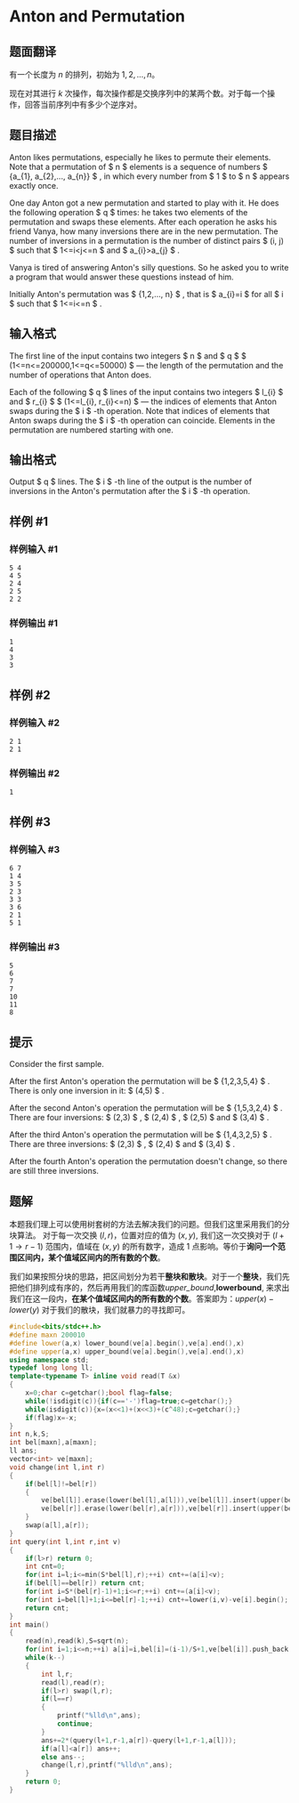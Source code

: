 # Anton and Permutation

## 题面翻译

有一个长度为 $n$ 的排列，初始为 $1,2,\dots,n$。

现在对其进行 $k$ 次操作，每次操作都是交换序列中的某两个数。对于每一个操作，回答当前序列中有多少个逆序对。

## 题目描述

Anton likes permutations, especially he likes to permute their elements. Note that a permutation of $ n $ elements is a sequence of numbers $ {a_{1}, a_{2},..., a_{n}} $ , in which every number from $ 1 $ to $ n $ appears exactly once.

One day Anton got a new permutation and started to play with it. He does the following operation $ q $ times: he takes two elements of the permutation and swaps these elements. After each operation he asks his friend Vanya, how many inversions there are in the new permutation. The number of inversions in a permutation is the number of distinct pairs $ (i, j) $ such that $ 1<=i<j<=n $ and $ a_{i}>a_{j} $ .

Vanya is tired of answering Anton's silly questions. So he asked you to write a program that would answer these questions instead of him.

Initially Anton's permutation was $ {1,2,..., n} $ , that is $ a_{i}=i $ for all $ i $ such that $ 1<=i<=n $ .

## 输入格式

The first line of the input contains two integers $ n $ and $ q $ $ (1<=n<=200000,1<=q<=50000) $ — the length of the permutation and the number of operations that Anton does.

Each of the following $ q $ lines of the input contains two integers $ l_{i} $ and $ r_{i} $ $ (1<=l_{i}, r_{i}<=n) $ — the indices of elements that Anton swaps during the $ i $ -th operation. Note that indices of elements that Anton swaps during the $ i $ -th operation can coincide. Elements in the permutation are numbered starting with one.

## 输出格式

Output $ q $ lines. The $ i $ -th line of the output is the number of inversions in the Anton's permutation after the $ i $ -th operation.

## 样例 #1

### 样例输入 #1

```
5 4
4 5
2 4
2 5
2 2
```

### 样例输出 #1

```
1
4
3
3
```

## 样例 #2

### 样例输入 #2

```
2 1
2 1
```

### 样例输出 #2

```
1
```

## 样例 #3

### 样例输入 #3

```
6 7
1 4
3 5
2 3
3 3
3 6
2 1
5 1
```

### 样例输出 #3

```
5
6
7
7
10
11
8
```

## 提示

Consider the first sample.

After the first Anton's operation the permutation will be $ {1,2,3,5,4} $ . There is only one inversion in it: $ (4,5) $ .

After the second Anton's operation the permutation will be $ {1,5,3,2,4} $ . There are four inversions: $ (2,3) $ , $ (2,4) $ , $ (2,5) $ and $ (3,4) $ .

After the third Anton's operation the permutation will be $ {1,4,3,2,5} $ . There are three inversions: $ (2,3) $ , $ (2,4) $ and $ (3,4) $ .

After the fourth Anton's operation the permutation doesn't change, so there are still three inversions.

## 题解
本题我们理上可以使用树套树的方法去解决我们的问题。但我们这里采用我们的分块算法。
对于每一次交换 $(l,r)$，位置对应的值为 $(x,y)$, 我们这一次交换对于 $(l+1 \to r-1)$ 范围内，值域在 $(x,y)$ 的所有数字，造成 1 点影响。等价于**询问一个范围区间内，某个值域区间内的所有数的个数**。

我们如果按照分块的思路，把区间划分为若干**整块和散块**。对于一个**整块**，我们先把他们排列成有序的，然后再用我们的库函数*upper_bound*,**lowerbound**, 来求出我们在这一段内，**在某个值域区间内的所有数的个数**。答案即为：$upper(x)-lower(y)$
对于我们的散块，我们就暴力的寻找即可。

```cpp
#include<bits/stdc++.h>
#define maxn 200010
#define lower(a,x) lower_bound(ve[a].begin(),ve[a].end(),x)
#define upper(a,x) upper_bound(ve[a].begin(),ve[a].end(),x)
using namespace std;
typedef long long ll;
template<typename T> inline void read(T &x)
{
    x=0;char c=getchar();bool flag=false;
    while(!isdigit(c)){if(c=='-')flag=true;c=getchar();}
    while(isdigit(c)){x=(x<<1)+(x<<3)+(c^48);c=getchar();}
    if(flag)x=-x;
}
int n,k,S;
int bel[maxn],a[maxn];
ll ans;
vector<int> ve[maxn];
void change(int l,int r)
{
    if(bel[l]!=bel[r])
    {
        ve[bel[l]].erase(lower(bel[l],a[l])),ve[bel[l]].insert(upper(bel[l],a[r]),a[r]);
        ve[bel[r]].erase(lower(bel[r],a[r])),ve[bel[r]].insert(upper(bel[r],a[l]),a[l]);
    }
    swap(a[l],a[r]);
}
int query(int l,int r,int v)
{
    if(l>r) return 0;
    int cnt=0;
    for(int i=l;i<=min(S*bel[l],r);++i) cnt+=(a[i]<v);
    if(bel[l]==bel[r]) return cnt;
    for(int i=S*(bel[r]-1)+1;i<=r;++i) cnt+=(a[i]<v);
    for(int i=bel[l]+1;i<=bel[r]-1;++i) cnt+=lower(i,v)-ve[i].begin();
    return cnt;
}
int main()
{
    read(n),read(k),S=sqrt(n);
    for(int i=1;i<=n;++i) a[i]=i,bel[i]=(i-1)/S+1,ve[bel[i]].push_back(a[i]);
    while(k--)
    {
        int l,r;
        read(l),read(r);
        if(l>r) swap(l,r);
        if(l==r)
        {
            printf("%lld\n",ans);
            continue;
        }
        ans+=2*(query(l+1,r-1,a[r])-query(l+1,r-1,a[l]));
        if(a[l]<a[r]) ans++;
        else ans--;
        change(l,r),printf("%lld\n",ans);
    }
    return 0;
}
```